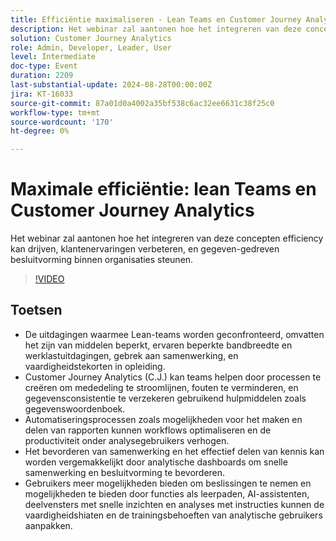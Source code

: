 ```yaml
---
title: Efficiëntie maximaliseren - Lean Teams en Customer Journey Analytics
description: Het webinar zal aantonen hoe het integreren van deze concepten efficiency kan drijven, klantenervaringen verbeteren, en gegeven-gedreven besluitvorming binnen organisaties steunen.
solution: Customer Journey Analytics
role: Admin, Developer, Leader, User
level: Intermediate
doc-type: Event
duration: 2209
last-substantial-update: 2024-08-28T00:00:00Z
jira: KT-16033
source-git-commit: 87a01d0a4002a35bf538c6ac32ee6631c38f25c0
workflow-type: tm+mt
source-wordcount: '170'
ht-degree: 0%

---
```



# Maximale efficiëntie: lean Teams en Customer Journey Analytics

Het webinar zal aantonen hoe het integreren van deze concepten efficiency kan drijven, klantenervaringen verbeteren, en gegeven-gedreven besluitvorming binnen organisaties steunen.

>[!VIDEO](https://video.tv.adobe.com/v/3432998/?learn=on)

## Toetsen

* De uitdagingen waarmee Lean-teams worden geconfronteerd, omvatten het zijn van middelen beperkt, ervaren beperkte bandbreedte en werklastuitdagingen, gebrek aan samenwerking, en vaardigheidstekorten in opleiding.
* Customer Journey Analytics (C.J.) kan teams helpen door processen te creëren om mededeling te stroomlijnen, fouten te verminderen, en gegevensconsistentie te verzekeren gebruikend hulpmiddelen zoals gegevenswoordenboek.
* Automatiseringsprocessen zoals mogelijkheden voor het maken en delen van rapporten kunnen workflows optimaliseren en de productiviteit onder analysegebruikers verhogen.
* Het bevorderen van samenwerking en het effectief delen van kennis kan worden vergemakkelijkt door analytische dashboards om snelle samenwerking en besluitvorming te bevorderen.
* Gebruikers meer mogelijkheden bieden om beslissingen te nemen en mogelijkheden te bieden door functies als leerpaden, AI-assistenten, deelvensters met snelle inzichten en analyses met instructies kunnen de vaardigheidshiaten en de trainingsbehoeften van analytische gebruikers aanpakken.

